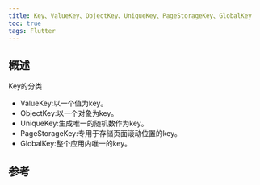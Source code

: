 ```yaml
---
title: Key、ValueKey、ObjectKey、UniqueKey、PageStorageKey、GlobalKey
toc: true
tags: Flutter
---
```


## 概述

Key的分类

- ValueKey:以一个值为key。
- ObjectKey:以一个对象为key。
- UniqueKey:生成唯一的随机数作为key。
- PageStorageKey:专用于存储页面滚动位置的key。
- GlobalKey:整个应用内唯一的key。



## 参考



